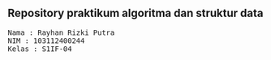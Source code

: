## Repository praktikum algoritma dan struktur data

<pre>
Nama : Rayhan Rizki Putra
NIM : 103112400244
Kelas : S1IF-04
</pre>
